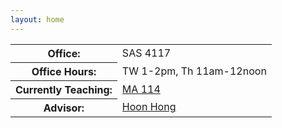 ```yaml
---
layout: home
---
```



<div class="bio">
<table>
<tr>
   <th>Office:</th>
   <td>SAS 4117</td>
</tr>
<tr>
   <th>Office Hours:</th>
   <td>TW 1-2pm, Th 11am-12noon</td>
</tr>
<tr>
   <th>Currently Teaching:</th>
   <td><a href="teaching/2019/SP/114/">MA 114</a></td>
</tr>
<tr>
   <th>Advisor:</th>
   <td><a href="https://hong.math.ncsu.edu/">Hoon Hong</a></td>
</tr>
</table>
</div>
